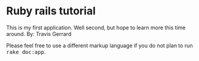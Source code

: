 # Ruby rails tutorial

This is my first application. Well second, but hope to learn more this time around.
By: Travis Gerrard


Please feel free to use a different markup language if you do not plan to run
<tt>rake doc:app</tt>.
